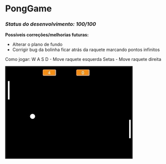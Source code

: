 # PongGame
<h3><em>Status do desenvolvimento: 100/100 </em></h3>

**Possíveis correções/melhorias futuras:**
* Alterar o plano de fundo
* Corrigir bug da bolinha ficar atrás da raquete marcando pontos infinitos

Como jogar:
W A S D - Move raquete esquerda
Setas - Move raquete direita

![Screenshot](gamewallpaper.png)
